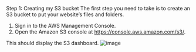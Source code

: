 Step 1: Creating my S3 bucket
The first step you need to take is to create an S3 bucket to put your website’s files and folders.

1. Sign in to the AWS Management Console.
2. Open the Amazon S3 console at https://console.aws.amazon.com/s3/.
   
This should display the S3 dashboard.
![image](https://github.com/rahul-deolikar/B-34/assets/171922036/034fc08c-50a1-4c6f-a518-bfb0c7d8e5d6)

